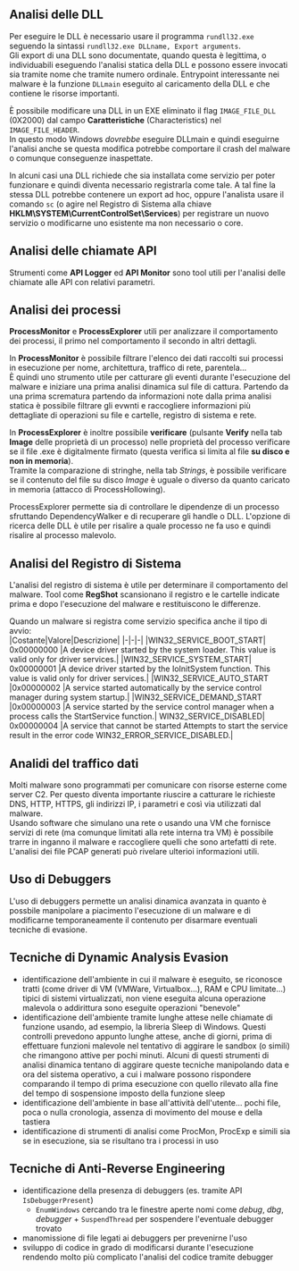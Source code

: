 ## Analisi delle DLL

Per eseguire le DLL è necessario usare il programma `rundll32.exe` seguendo la sintassi `rundll32.exe DLLname, Export arguments`.  
Gli export di una DLL sono documentate, quando questa è legittima, o individuabili eseguendo l'analisi statica della DLL e possono essere invocati sia tramite nome che tramite numero ordinale. 
Entrypoint interessante nei malware è la funzione `DLLmain` eseguito al caricamento della DLL e che contiene le risorse importanti.  

È possibile modificare una DLL in un EXE eliminato il flag `IMAGE_FILE_DLL` (0X2000) dal campo **Caratteristiche** (Characteristics) nel `IMAGE_FILE_HEADER`.  
In questo modo Windows *dovrebbe* eseguire DLLmain e quindi eseguirne l'analisi anche se questa modifica potrebbe comportare il crash del malware o comunque conseguenze inaspettate.

In alcuni casi una DLL richiede che sia installata come servizio per poter funzionare e quindi diventa necessario registrarla come tale. A tal fine la stessa DLL potrebbe contenere un export ad hoc, oppure l'analista usare il comando `sc` (o agire nel Registro di Sistema alla chiave **HKLM\SYSTEM\CurrentControlSet\Services**) per registrare un nuovo servizio o modificarne uno esistente ma non necessario o core.

## Analisi delle chiamate API

Strumenti come **API Logger** ed **API Monitor** sono tool utili per l'analisi delle chiamate alle API con relativi parametri.

## Analisi dei processi

**ProcessMonitor** e **ProcessExplorer** utili per analizzare il comportamento dei processi, il primo nel comportamento il secondo in altri dettagli.

In **ProcessMonitor** è possibile filtrare l'elenco dei dati raccolti sui processi in esecuzione per nome, architettura, traffico di rete, parentela...  
È quindi uno strumento utile per catturare gli eventi durante l'esecuzione del malware e iniziare una prima analisi dinamica sul file di cattura. Partendo da una prima scrematura partendo da informazioni note dalla prima analisi statica è possibile filtrare gli evwnti e raccogliere informazioni più dettagliate di operazioni su file e cartelle, registro di sistema e rete.

In **ProcessExplorer** è inoltre possibile **verificare** (pulsante **Verify** nella tab **Image** delle proprietà di un processo) nelle proprietà del processo verificare se il file .exe è digitalmente firmato (questa verifica si limita al file **su disco e non in memoria**).  
Tramite la comparazione di stringhe, nella tab _Strings_, è possibile verificare se il contenuto del file su disco _Image_ è uguale o diverso da quanto caricato in memoria (attacco di ProcessHollowing).  

ProcessExplorer permette sia di controllare le dipendenze di un processo sfruttando DependencyWalker e di recuperare gli handle o DLL. L'opzione di ricerca delle DLL è utile per risalire a quale processo ne fa uso e quindi risalire al processo malevolo.

## Analisi del Registro di Sistema

L'analisi del registro di sistema è utile per determinare il comportamento del malware. Tool come **RegShot** scansionano il registro e le cartelle indicate prima e dopo l'esecuzione del malware e restituiscono le differenze. 

Quando un malware si registra come servizio specifica anche il tipo di avvio:  
|Costante|Valore|Descrizione|
|-|-|-|
|WIN32_SERVICE_BOOT_START|	0x00000000	|A device driver started by the system loader. This value is valid only for driver services.|
|WIN32_SERVICE_SYSTEM_START|	0x00000001	|A device driver started by the IoInitSystem function. This value is valid only for driver services.|
|WIN32_SERVICE_AUTO_START	|0x00000002	|A service started automatically by the service control manager during system startup.|
|WIN32_SERVICE_DEMAND_START	|0x00000003	|A service started by the service control manager when a process calls the StartService function.|
WIN32_SERVICE_DISABLED|	0x00000004	|A service that cannot be started Attempts to start the service result in the error code WIN32_ERROR_SERVICE_DISABLED.|

## Analidi del traffico dati

Molti malware sono programmati per comunicare con risorse esterne come server C2. Per questo diventa importante riuscire a catturare le richieste DNS, HTTP, HTTPS, gli indirizzi IP, i parametri e così via utilizzati dal malware.  
Usando software che simulano una rete o usando una VM che fornisce servizi di rete (ma comunque limitati alla rete interna tra VM) è possibile trarre in inganno il malware e raccogliere quelli che sono artefatti di rete.  
L'analisi dei file PCAP generati può rivelare ulterioi informazioni utili.

## Uso di Debuggers

L'uso di debuggers permette un analisi dinamica avanzata in quanto è possbile manipolare a piacimento l'esecuzione di un malware e di modificarne temporaneamente il contenuto per disarmare eventuali tecniche di evasione.

## Tecniche di Dynamic Analysis Evasion

- identificazione dell'ambiente in cui il malware è eseguito, se riconosce tratti (come driver di VM (VMWare, Virtualbox...), RAM e CPU limitate...) tipici di sistemi virtualizzati, non viene eseguita alcuna operazione malevola o addirittura sono eseguite operazioni "benevole"
- identificazione dell'ambiente tramite lunghe attese nelle chiamate di funzione usando, ad esempio, la libreria Sleep di Windows. Questi controlli prevedono appunto lunghe attese, anche di giorni, prima di effettuare funzioni malevole nel tentativo di aggirare le sandbox (o simili) che rimangono attive per pochi minuti. Alcuni di questi strumenti di analisi dinamica tentano di aggirare queste tecniche manipolando data e ora del sistema operativo, a cui i malware possono rispondere comparando il tempo di prima esecuzione con quello rilevato alla fine del tempo di sospensione imposto della funzione sleep
- identificazione dell'ambiente in base all'attività dell'utente... pochi file, poca o nulla cronologia, assenza di movimento del mouse e della tastiera
- identificazione di strumenti di analisi come ProcMon, ProcExp e simili sia se in esecuzione, sia se risultano tra i processi in uso

## Tecniche di Anti-Reverse Engineering

- identificazione della presenza di debuggers (es. tramite API `IsDebuggerPresent`)
    - `EnumWindows` cercando tra le finestre aperte nomi come _debug_, _dbg_, _debugger_ + `SuspendThread` per sospendere l'eventuale debugger trovato
- manomissione di file legati ai debuggers per prevenirne l'uso
- sviluppo di codice in grado di modificarsi durante l'esecuzione rendendo molto più complicato l'analisi del codice tramite debugger


